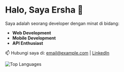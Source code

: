# Halo, Saya Ersha 👋

Saya adalah seorang developer dengan minat di bidang:
- **Web Development**
- **Mobile Development**
- **API Enthusiast**

📫 Hubungi saya di: [email@example.com](mailto:email@example.com) | [LinkedIn](https://linkedin.com/in/username)

![Top Languages](https://ersha-readme.vercel.app/api/top-langs/?username=ershagithub&count_private=true&layout=compact)
